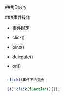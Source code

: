 ###jQuery


###事件操作


* 事件绑定

 * click()
 * bind()
 * delegate()
 * on()
 
 


 ```js
  
  click()事件不会重叠
  
  $().click(function(){});
  
  
  
  
 
 
 ```